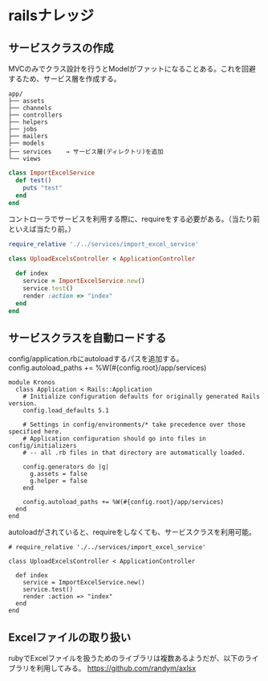 # railsナレッジ

## サービスクラスの作成
MVCのみでクラス設計を行うとModelがファットになることある。これを回避するため、サービス層を作成する。

```
app/
├── assets
├── channels
├── controllers
├── helpers
├── jobs
├── mailers
├── models
├── services    → サービス層(ディレクトリ)を追加
└── views
```

```ruby
class ImportExcelService
  def test()
    puts "test"
  end
end
```

コントローラでサービスを利用する際に、requireをする必要がある。（当たり前といえば当たり前。）
```ruby
require_relative './../services/import_excel_service'

class UploadExcelsController < ApplicationController

  def index
    service = ImportExcelService.new()
    service.test()
    render :action => "index"
  end
end
```

## サービスクラスを自動ロードする
config/application.rbにautoloadするパスを追加する。    
config.autoload_paths += %W(#{config.root}/app/services)

```
module Kronos
  class Application < Rails::Application
    # Initialize configuration defaults for originally generated Rails version.
    config.load_defaults 5.1

    # Settings in config/environments/* take precedence over those specified here.
    # Application configuration should go into files in config/initializers
    # -- all .rb files in that directory are automatically loaded.

    config.generators do |g|
      g.assets = false
      g.helper = false
    end

    config.autoload_paths += %W(#{config.root}/app/services)
  end
end
```

autoloadがされていると、requireをしなくても、サービスクラスを利用可能。
```
# require_relative './../services/import_excel_service'

class UploadExcelsController < ApplicationController

  def index
    service = ImportExcelService.new()
    service.test()
    render :action => "index"
  end
end
```

## Excelファイルの取り扱い
rubyでExcelファイルを扱うためのライブラリは複数あるようだが、以下のライブラリを利用してみる。
https://github.com/randym/axlsx
